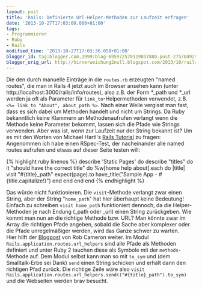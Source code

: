 ```yaml
---
layout: post
title: 'Rails: Definierte Url-Helper-Methoden zur Laufzeit erfragen'
date: '2013-10-27T17:03:00.000+01:00'
tags:
- Programmieren
- Ruby
- Rails
modified_time: '2013-10-27T17:03:36.058+01:00'
blogger_id: tag:blogger.com,1999:blog-695972570119037880.post-2757049297552393035
blogger_orig_url: http://hirnerweichung2null.blogspot.com/2013/10/rails-definierte-url-helper-methoden.html
---
```


Die den durch manuelle Einträge in die `routes.rb` erzeugten "named routes", die man in Rails 4 jetzt auch im Browser ansehen kann (unter http://localhost:3000/rails/info/routes), also z.B. der Form *_path und *_url werden ja oft als Parameter für `link_to`-Helpermethoden verwendet, z.B. `<%= link_to "About", about_path %>`. Nach einer Weile vergisst man fast, dass es sich dabei um Methoden handelt und nicht um Strings. Da Ruby bekanntlich keine Klammern an Methodenaufrufen verlangt wenn die Methode keine Parameter bekommt, lassen sich die Pfade wie Strings verwenden. Aber was ist, wenn zur Laufzeit nur der String bekannt ist? Um es mit den Worten von Michael Hartl's [Rails Tutorial](http://ruby.railstutorial.org/) zu fragen: Angenommen ich habe einen RSpec-Test, der nacheinander alle named routes aufrufen und etwas auf dieser Seite testen will:

{% highlight ruby linenos %}
describe 'Static Pages' do
  describe "titles" do
    it "should have the correct title" do
      %w[home help about].each do |title|
        visit "#{title}_path"
        expect(page).to have_title("Sample App - #{title.capitalize!}")
      end
    end
  end
end
{% endhighlight %}

Das würde nicht funktionieren. Die `visit`-Methode verlangt zwar einen String, aber der String "`home_path`" hat hier überhaupt keine Bedeutung! Einfach zu schreiben `visit home_path` funktioniert dennoch, da die Helper-Methoden je nach Endung (_path oder _url) einen String zurückgeben. Wie kommt man nun an die richtige Methode bzw. URL? Man könnte zwar im Array die richtigen Pfade angeben, sobald die Sache aber komplexer oder die Pfade unregelmäßiger werden, wird das Ganze schwer zu warten.  
Hier hilft der [Blogpost](http://ridingtheclutch.com/post/1299774075/using-rails-3-route-helpers-outside-of-a) von Rob Cameron weiter. Im Modul `Rails.application.routes.url_helpers` sind alle Pfade als Methoden definiert und unter Ruby 2 tauchen diese als Symbole mit der `methods`-Methode auf. Dem Modul selbst kann man so mit `to_sym` und (dem Smalltalk-Erbe sei Dank) `send` einen String schicken und erhält dann den richtigen Pfad zurück. Die richtige Zeile wäre also `visit Rails.application.routes.url_helpers.send(("#{title}_path").to_sym)` und die Webseiten werden brav besucht.